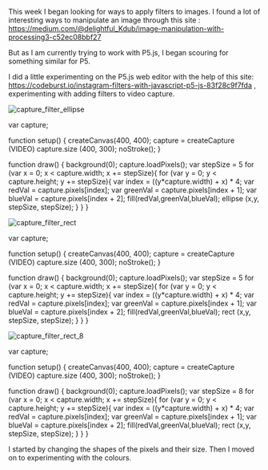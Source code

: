 This week I began looking for ways to apply filters to images. I found a lot of interesting ways to manipulate an image through this site : https://medium.com/@delightful_Kdub/image-manipulation-with-processing3-c52ec08bbf27 

But as I am currently trying to work with P5.js, I began scouring for something similar for P5. 

I did a little experimenting on the P5.js web editor with the help of this site: https://codeburst.io/instagram-filters-with-javascript-p5-js-83f28c9f7fda
, experimenting with adding filters to video capture.

![capture_filter_ellipse](https://user-images.githubusercontent.com/68723452/93660950-53228b80-fa97-11ea-9779-e39776e3fba0.JPG)

var capture;

function setup() {
  createCanvas(400, 400);
  capture = createCapture (VIDEO)
  capture.size (400, 300);
  noStroke();
}

function draw() {
  background(0);
  capture.loadPixels();
  var stepSize = 5
  for (var x = 0; x < capture.width; x += stepSize){
  for (var y = 0; y < capture.height; y += stepSize){ 
    var index = ((y*capture.width) + x) * 4;
    var redVal = capture.pixels[index];
    var greenVal = capture.pixels[index + 1];
    var blueVal = capture.pixels[index + 2];
    fill(redVal,greenVal,blueVal);
    ellipse (x,y, stepSize, stepSize);
    }
  }
}

![capture_filter_rect](https://user-images.githubusercontent.com/68723452/93660955-587fd600-fa97-11ea-9369-8ee750618eb4.JPG)

var capture;

function setup() {
  createCanvas(400, 400);
  capture = createCapture (VIDEO)
  capture.size (400, 300);
  noStroke();
}

function draw() {
  background(0);
  capture.loadPixels();
  var stepSize = 5
  for (var x = 0; x < capture.width; x += stepSize){
  for (var y = 0; y < capture.height; y += stepSize){ 
    var index = ((y*capture.width) + x) * 4;
    var redVal = capture.pixels[index];
    var greenVal = capture.pixels[index + 1];
    var blueVal = capture.pixels[index + 2];
    fill(redVal,greenVal,blueVal);
    rect (x,y, stepSize, stepSize);
    }
  }
}

![capture_filter_rect_8](https://user-images.githubusercontent.com/68723452/93661024-d9d76880-fa97-11ea-8e19-9602129d8be9.JPG)

var capture;

function setup() {
  createCanvas(400, 400);
  capture = createCapture (VIDEO)
  capture.size (400, 300);
  noStroke();
}

function draw() {
  background(0);
  capture.loadPixels();
  var stepSize = 8
  for (var x = 0; x < capture.width; x += stepSize){
  for (var y = 0; y < capture.height; y += stepSize){ 
    var index = ((y*capture.width) + x) * 4;
    var redVal = capture.pixels[index];
    var greenVal = capture.pixels[index + 1];
    var blueVal = capture.pixels[index + 2];
    fill(redVal,greenVal,blueVal);
    rect (x,y, stepSize, stepSize);
    }
  }
}

I started by changing the shapes of the pixels and their size. Then I moved on to experimenting with the colours. 
